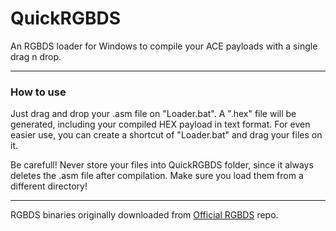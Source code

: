 # QuickRGBDS
An RGBDS loader for Windows to compile your ACE payloads with a single drag n drop.


----


### How to use

Just drag and drop your .asm file on "Loader.bat". A ".hex" file will be generated, including your compiled HEX payload in text format.
For even easier use, you can create a shortcut of "Loader.bat" and drag your files on it.

Be carefull! Never store your files into QuickRGBDS folder, since it always deletes the .asm file after compilation. Make sure you load them from a different directory!


----


RGBDS binaries originally downloaded from [Official RGBDS](https://github.com/gbdev/rgbds) repo.
